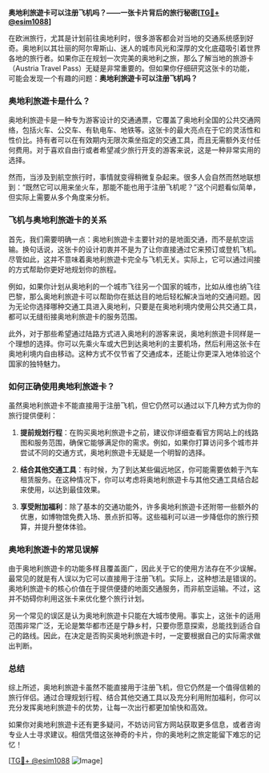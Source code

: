 **奥地利旅遊卡可以注册飞机吗？——一张卡片背后的旅行秘密[[TG💪+ @esim1088](https://t.me/s/esim1088)]**

在欧洲旅行，尤其是计划前往奥地利时，很多游客都会对当地的交通系统感到好奇。奥地利以其壮丽的阿尔卑斯山、迷人的城市风光和深厚的文化底蕴吸引着世界各地的旅行者。如果你正在规划一次完美的奥地利之旅，那么了解当地的旅游卡（Austria Travel Pass）无疑是非常重要的。但如果你仔细研究这张卡的功能，可能会发现一个有趣的问题：**奥地利旅遊卡可以注册飞机吗？**

### 奥地利旅遊卡是什么？

奥地利旅遊卡是一种专为游客设计的交通通票，它覆盖了奥地利全国的公共交通网络，包括火车、公交车、有轨电车、地铁等。这张卡的最大亮点在于它的灵活性和性价比。持有者可以在有效期内无限次乘坐指定的交通工具，而且无需额外支付任何费用。对于喜欢自由行或者希望减少旅行开支的游客来说，这是一种非常实用的选择。

然而，当涉及到航空旅行时，事情就变得稍微复杂起来。很多人会自然而然地联想到：“既然它可以用来坐火车，那能不能也用于注册飞机呢？”这个问题看似简单，但实际上需要从多个角度来分析。

### 飞机与奥地利旅遊卡的关系

首先，我们需要明确一点：奥地利旅遊卡主要针对的是地面交通，而不是航空运输。换句话说，这张卡的设计初衷并不是为了让你直接通过它来预订或登机飞机。尽管如此，这并不意味着奥地利旅遊卡完全与飞机无关。实际上，它可以通过间接的方式帮助你更好地规划你的旅程。

例如，如果你计划从奥地利的一个城市飞往另一个国家的城市，比如从维也纳飞往巴黎，那么奥地利旅遊卡可以帮助你在抵达目的地后轻松解决当地的交通问题。因为无论你选择哪种交通工具进入奥地利，只要是在奥地利境内使用公共交通工具，都可以无缝衔接奥地利旅遊卡的服务范围。

此外，对于那些希望通过陆路方式进入奥地利的游客来说，奥地利旅遊卡同样是一个理想的选择。你可以先乘火车或大巴到达奥地利的主要机场，然后利用这张卡在奥地利境内自由移动。这种方式不仅节省了交通成本，还能让你更深入地体验这个国家的独特魅力。

### 如何正确使用奥地利旅遊卡？

虽然奥地利旅遊卡不能直接用于注册飞机，但它仍然可以通过以下几种方式为你的旅行提供便利：

1. **提前规划行程**：在购买奥地利旅遊卡之前，建议你详细查看官方网站上的线路图和服务范围，确保它能够满足你的需求。例如，如果你打算访问多个城市并尝试不同的交通方式，奥地利旅遊卡无疑是一个明智的选择。

2. **结合其他交通工具**：有时候，为了到达某些偏远地区，你可能需要依赖于汽车租赁服务。在这种情况下，你可以考虑将奥地利旅遊卡与其他交通工具结合起来使用，以达到最佳效果。

3. **享受附加福利**：除了基本的交通功能外，许多奥地利旅遊卡还附带一些额外的优惠，如博物馆免费入场、景点折扣等。这些福利可以进一步降低你的旅行预算，并提升整体体验。

### 奥地利旅遊卡的常见误解

由于奥地利旅遊卡的功能多样且覆盖面广，因此关于它的使用方法存在不少误解。最常见的就是有人误以为它可以直接用于注册飞机。实际上，这种想法是错误的。奥地利旅遊卡的核心价值在于提供便捷的地面交通服务，而非航空运输。不过，这并不妨碍你利用这张卡来优化整个旅行计划。

另一个常见的误区是认为奥地利旅遊卡只能在大城市使用。事实上，这张卡的适用范围非常广泛，无论是繁华都市还是宁静乡村，只要你愿意探索，总能找到适合自己的路线。因此，在决定是否购买奥地利旅遊卡时，一定要根据自己的实际需求做出判断。

### 总结

综上所述，奥地利旅遊卡虽然不能直接用于注册飞机，但它仍然是一个值得信赖的旅行伴侣。通过合理规划行程、结合其他交通工具以及充分利用附加福利，你可以充分发挥奥地利旅遊卡的优势，让每一次出行都更加愉快和高效。

如果你对奥地利旅遊卡还有更多疑问，不妨访问官方网站获取更多信息，或者咨询专业人士寻求建议。相信凭借这张神奇的卡片，你的奥地利之旅定能留下难忘的记忆！

[[TG💪+ @esim1088](https://t.me/s/esim1088) ![Image](https://i.postimg.cc/4NQfJmqS/Snipaste-2025-05-13-00-14-12.png)]